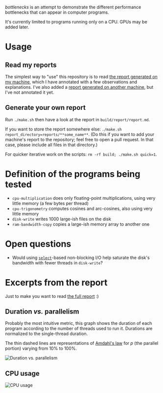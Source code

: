 <!-- Copyright 2022 Vincent Jacques -->

*bottlenecks* is an attempt to demonstrate the different performance bottlenecks that can appear in computer programs.

It's currently limited to programs running only on a CPU.
GPUs may be added later.

Usage
=====

Read my reports
---------------

The simplest way to "use" this repository is to read [the report generated on my machine](reports/jacquev6-sam/report.md), which I have annotated with a few observations and explanations.
I've also added a [report generated on another machine](reports/jacquev6-macbook/report.md), but I've not annotated it yet.

Generate your own report
------------------------

Run `./make.sh` then have a look at the report in `build/report/report.md`.

If you want to store the report somewhere else: `./make.sh report_directory=reports/**some_name**`. (Do this if you want to add your machine's report to the repository; feel free to open a pull request. In that case, please include all files in that directory.)

For quicker iterative work on the scripts: `rm -rf build; ./make.sh quick=1`.

Definition of the programs being tested
=======================================

- `cpu-multiplication` does only floating-point multiplications, using very little memory (a few bytes per thread)
- `cpu-trigonometry` computes cosines and arc-cosines, also using very little memory
- `disk-write` writes 1000 large-ish files on the disk
- `ram-bandwidth-copy` copies a large-ish memory array to another one

Open questions
==============

- Would using [`select`](https://linux.die.net/man/2/select)-based non-blocking I/O help saturate the disk's bandwidth with fewer threads in `disk-write`?

Excerpts from the report
========================

Just to make you want to read [the full report](reports/jacquev6-sam/report.md) :)

## Duration *vs.* parallelism

Probably the most intuitive metric, this graph shows the duration of each program according to the number of threads used to run it.
Durations are normalized to the single-thread duration.

The thin dashed lines are representations of [Amdahl's law](https://en.wikipedia.org/wiki/Amdahl%27s_law) for $p$ (the parallel portion) varying from 10% to 100%.

![Duration vs. parallelism](reports/jacquev6-sam/duration-vs-parallelism.png)

## CPU usage

![CPU usage](reports/jacquev6-sam/instant-cpu-usage.png)
